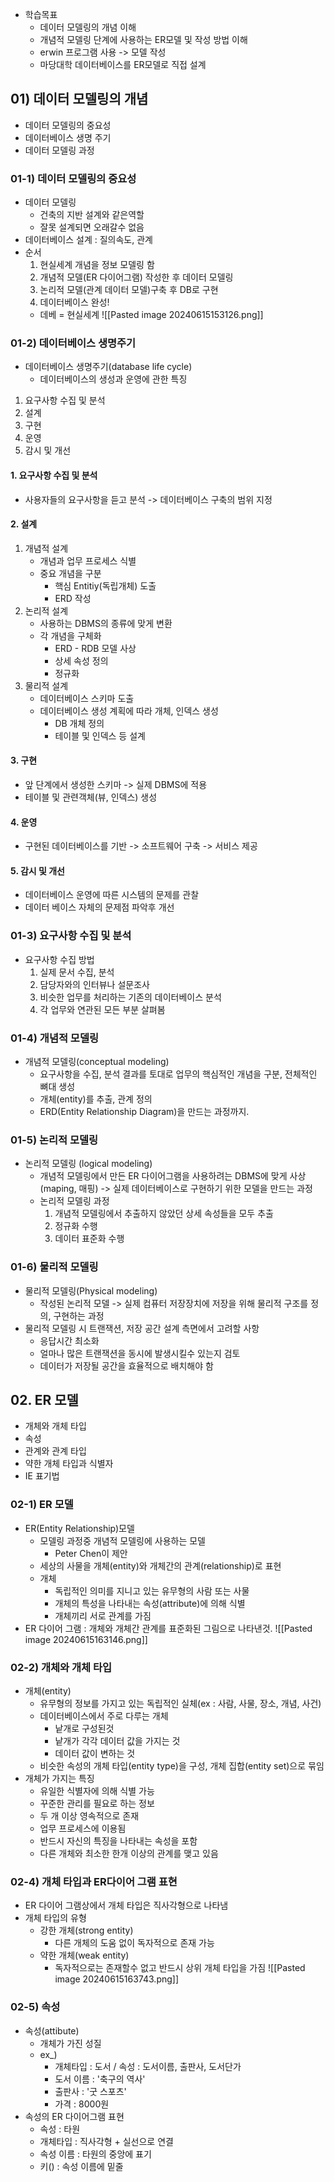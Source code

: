 - 학습목표
	- 데이터 모델링의 개념 이해
	- 개념적 모델링 단계에 사용하는 ER모델 및 작성 방법 이해
	- erwin 프로그램 사용 -> 모델 작성
	- 마당대학 데이터베이스를 ER모델로 직접 설계

## 01) 데이터 모델링의 개념
- 데이터 모델링의 중요성
- 데이터베이스 생명 주기
- 데이터 모델링 과정

### 01-1) 데이터 모델링의 중요성
- 데이터 모델링
	- 건축의 지반 설계와 같은역할
	- 잘못 설계되면 오래갈수 없음
- 데이터베이스 설계 : 질의속도, 관계
- 순서
	1. 현실세계 개념을 정보 모델링 함
	2. 개념적 모델(ER 다이어그램) 작성한 후 데이터 모델링
	3. 논리적 모델(관계 데이터 모델)구축 후 DB로 구현
	4. 데이터베이스 완성!
	- 데베 = 현실세계
![[Pasted image 20240615153126.png]]

### 01-2) 데이터베이스 생명주기
- 데이터베이스 생명주기(database life cycle)
	- 데이터베이스의 생성과 운영에 관한 특징
1. 요구사항 수집 및 분석
2. 설계
3. 구현
4. 운영
5. 감시 및 개선

#### 1. 요구사항 수집 및 분석
- 사용자들의 요구사항을 듣고 분석 -> 데이터베이스 구축의 범위 지정

#### 2. 설계
1. 개념적 설계
	- 개념과 업무 프로세스 식별
	- 중요 개념을 구분
		- 핵심 Entitiy(독립개체) 도출
		- ERD 작성
2. 논리적 설계
	- 사용하는 DBMS의 종류에 맞게 변환
	- 각 개념을 구체화
		- ERD - RDB 모델 사상
		- 상세 속성 정의
		- 정규화
3. 물리적 설계
	- 데이터베이스 스키마 도출
	- 데이터베이스 생성 계획에 따라 개체, 인덱스 생성
		- DB 개체 정의
		- 테이블 및 인덱스 등 설계

#### 3. 구현
- 앞 단계에서 생성한 스키마 -> 실제 DBMS에 적용
- 테이블 및 관련객체(뷰, 인덱스) 생성

#### 4. 운영
- 구현된 데이터베이스를 기반 -> 소프트웨어 구축 -> 서비스 제공

#### 5. 감시 및 개선
- 데이터베이스 운영에 따른 시스템의 문제를 관찰
- 데이터 베이스 자체의 문제점 파악후 개선

### 01-3) 요구사항 수집 및 분석
- 요구사항 수집 방법
	1. 실제 문서 수집, 분석
	2. 담당자와의 인터뷰나 설문조사
	3. 비슷한 업무를 처리하는 기존의 데이터베이스 분석
	4. 각 업무와 연관된 모든 부분 살펴봄

### 01-4) 개념적 모델링
- 개념적 모델링(conceptual modeling)
	- 요구사항을 수집, 분석 결과를 토대로 업무의 핵심적인 개념을 구분, 전체적인 뼈대 생성
	- 개체(entity)를 추출, 관계 정의
	- ERD(Entity Relationship Diagram)을 만드는 과정까지.

### 01-5) 논리적 모델링
- 논리적 모델링 (logical modeling)
	- 개념적 모델링에서 만든 ER 다이어그램을 사용하려는 DBMS에 맞게 사상(maping, 매핑)
	  -> 실제 데이터베이스로 구현하기 위한 모델을 만드는 과정
	- 논리적 모델링 과정
		1. 개념적 모델링에서 추출하지 않았던 상세 속성들을 모두 추출
		2. 정규화 수행
		3. 데이터 표준화 수행

### 01-6) 물리적 모델링
- 물리적 모델링(Physical modeling)
	- 작성된 논리적 모델 -> 실제 컴퓨터 저장장치에 저장을 위해 물리적 구조를 정의, 구현하는 과정
- 물리적 모델링 시 트랜잭션, 저장 공간 설계 측면에서 고려할 사항
	- 응답시간 최소화
	- 얼마나 많은 트랜잭션을 동시에 발생시킬수 있는지 검토
	- 데이터가 저장될 공간을 효율적으로 배치해야 함

## 02. ER 모델
- 개체와 개체 타입
- 속성
- 관계와 관계 타입
- 약한 개체 타입과 식별자
- IE 표기법

### 02-1) ER 모델
- ER(Entity Relationship)모델
	- 모델링 과정중 개념적 모델링에 사용하는 모델
		- Peter Chen이 제안
	- 세상의 사물을 개체(entity)와 개체간의 관계(relationship)로 표현
	- 개체
		- 독립적인 의미를 지니고 있는 유무형의 사람 또는 사물
		- 개체의 특성을 나타내는 속성(attribute)에 의해 식별
		- 개체끼리 서로 관계를 가짐
- ER 다이어 그램 : 개체와 개체간 관계를 표준화된 그림으로 나타낸것.
![[Pasted image 20240615163146.png]]

### 02-2) 개체와 개체 타입
- 개체(entity)
	- 유무형의 정보를 가지고 있는 독립적인 실체(ex : 사람, 사물, 장소, 개념, 사건)
	- 데이터베이스에서 주로 다루는 개체
		- 낱개로 구성된것
		- 낱개가 각각 데이터 값을 가지는 것
		- 데이터 값이 변하는 것
	- 비슷한 속성의 개체 타입(entity type)을 구성, 개체 집합(entity set)으로 묶임
- 개체가 가지는 특징
	- 유일한 식별자에 의해 식별 가능
	- 꾸준한 관리를 필요로 하는 정보
	- 두 개 이상 영속적으로 존재
	- 업무 프로세스에 이용됨
	- 반드시 자신의 특징을 나타내는 속성을 포함
	- 다른 개체와 최소한 한개 이상의 관계를 맺고 있음

### 02-4) 개체 타입과 ER다이어 그램 표현
- ER 다이어 그램상에서 개체 타입은 직사각형으로 나타냄
- 개체 타입의 유형
	- 강한 개체(strong entity)
		- 다른 개체의 도움 없이 독자적으로 존재 가능
	- 약한 개체(weak entity)
		- 독자적으로는 존재할수 없고 반드시 상위 개체 타입을 가짐
![[Pasted image 20240615163743.png]]

### 02-5) 속성
- 속성(attibute)
	- 개체가 가진 성질
	- ex_) 
		- 개체타입 : 도서 / 속성 : 도서이름, 출판사, 도서단가
		- 도서 이름 : '축구의 역사'
		- 출판사 : '굿 스포츠'
		- 가격 : 8000원
- 속성의 ER 다이어그램 표현
	- 속성 : 타원
	- 개체타입 : 직사각형 + 실선으로 연결
	- 속성 이름 : 타원의 중앙에 표기
	- 키() : 속성 이름에 밑줄